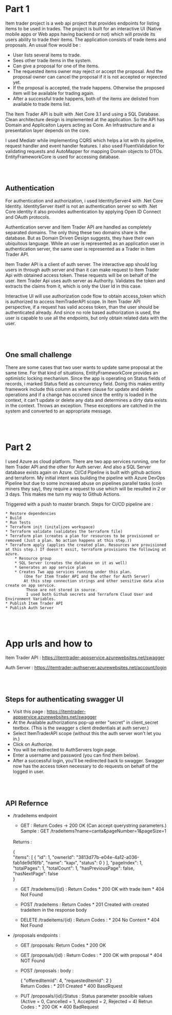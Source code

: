 

<!-- Part 1 -->
# Part 1

Item trader project is a web api project that provides endpoints for listing items to be used in trades. The project is built for an interactive UI (Native mobile apps or Web apps having backend or not) which will provide its users ability to trade their items.
The application consists of trade items and proposals. An usual flow would be :

* User lists several items to trade.
* Sees other trade items in the system. 
* Can give a proposal for one of the items.
* The requested items owner may reject or accept the proposal. And the proposal owner can cancel the proposal if it is not accepted or rejeected yet.
* If the proposal is accepted, the trade happens. Otherwise the proposed item will be available for trading again.
* After a successful trade happens, both of the items are delisted from available to trade items list.

The Item Trader API is built with .Net Core 3.1 and using a SQL Database. 
Clean architecture design is implemented at the application. So the API has Domain and Applicaiton Layers acting as Core. An Infrastructure and a presentation layer depends on the core.

I used Mediatr while implementing CQRS which helps a lot with its pipeline, request handler and event handler features. 
I also used FluentValidation for validating requests and AutoMapper for mapping Domain objects to DTOs. EntityFrameworkCore is used for accessing database.

<br/>
<br/>

## Authentication

For authentication and authorization, i used IdentityServer4 with .Net Core Identity. IdentityServer itself is not an authentication server so with .Net Core identity it also provides authentication by applying Open ID Connect and OAuth protocols.

Authentication server and Item Trader API are handled as completely separated domains. The only thing these two domains share is the database. But as Domain Driven Design suggests, they have their own ubiquitous language. 
While an user is represented as an application user in authentication server, the same user is represented as a Trader in Item Trader API. 

Item Trader API is a client of auth server. 
The interactive app should log users in through auth server and than it can make request to Item Trader Api with obtained access token. These requests will be on behalf of the user. Item Trader Api uses auth server as Authority. Validates the token and
extracts the claims from it, which is only the User Id in this case. 

Interactive UI will use authorization code flow to obtain access_token which is authorized to access ItemTraderAPI scope. 
In Item Trader API perspective, if a request has valid access token, than the user should be authenticated already. And since no role based authorization is used, the user is capable to use all the endpoints, but only obtain related data with the user.

<br/>
<br/>

## One small challenge

There are some cases that two user wants to update same proposal at the same time. For that kind of situations, EntityFrameworkCore provides an optimistic locking mechanism. Since the app is operating on Status fields of records, i marked Status field as concurrency field. Doing this makes entity framework include this column as where clause for update and delete operations and if a change has occured since the entity is loaded in the context, it can't update or delete any data and determines a dirty data exists in the context. Throws an exception. These exceptions are catched in the system and converted to an appropriate message.

<br/>
<br/>

<!-- Part 2 -->
# Part 2

I used Azure as cloud platform. There are two app services running, one for Item Trader API and the other for Auth server. And also a SQL Server database exists again on Azure. 
CI/Cd Pipeline is built with github actions and terraform. My initial intent was building the pipeline with Azure DevOps Pipeline but due to some increased abuse on pipelines parallel tasks (coin miners they say), they require a request to use which will be resulted in 2 or 3 days. This makes me turn my way to Github Actions. 

Triggered with a push to master branch.
Steps for CI/CD pipeline are :
    
    * Restore dependencies
    * Build
    * Run Tests
    * Terraform init (initalizes workspace)
    * Terraform validate (validates the terraform file)
    * Terraform plan (creates a plan for resources to be provisioned or removed (Just a plan. No action happens at this step.))
    * Terraform apply (applies the created plan. Resources are provisioned at this step.) If doesn't exsit, terraform provisions the following at azure.
        * Resource group
        * SQL Server (creates the database on it as well)
        * Generates an app service plan
        * Creates Two app services running under this plan. 
            (One for Item Trader API and the other for Auth Server) 
            At this step connection strings and other sensitive data also create on app service.
             Those are not stored in source. 
             I used both Github secrets and Terraform Cloud User and Environment Variables.        
    * Publish Item Trader API
    * Publish Auth Server
    
<br/>
<br/>

# App urls and how to

Item Trader API : https://itemtrader-appservice.azurewebsites.net/swagger

Auth Server : https://itemtrader-authserver.azurewebsites.net/account/login
    
<br/>
<br/>

## Steps for authenticating swagger UI

* Visit this page : https://itemtrader-appservice.azurewebsites.net/swagger
* At the Available authorizations pop-up enter "secret" in client_secret textbox. (This is the swagger s client dredentials at auth server.)
* Select ItemTraderAPI scope (without this the auth server won't let you in.)
* Click on Authorize. 
* You will be redirected to AuthServers login page. 
* Enter a username and password (you can find them below).
* After a successful login, you'll be redirected back to swagger. Swagger now has the access token necessary to do requests on behalf of the logged in user.

<br/>
<br/>

## API Refernce

* /tradeitems endpoint
    * GET : Return Codes -> 200 OK (Can accept querystring parameters.) Sample : GET /tradeitems?name=canta&pageNumber=1&pageSize=1
    <br/>
    Returns : 
    
    {        
        "items": [
            {
            "id": 1,
            "ownerId": "3813d77b-e04e-4a12-a036-fab1de9d16fb",
            "name": "kapı",
            "status": 0
            }
        ],
        "pageIndex": 1,
        "totalPages": 1,
        "totalCount": 1,
        "hasPreviousPage": false,
        "hasNextPage": false        
    }
    


    * GET /tradeitems/{id} : 
        Return Codes
            * 200 OK with trade item
            * 404 Not Found

    * POST /tradeitems :
        Return Codes
            * 201 Created with created tradeitem in the response body

    * DELETE /tradeitems/{id} :
        Return Codes :
            * 204 No Content
            * 404 Not Found


* /proposals endpoints :
    * GET /proposals: 
        Return Codes
            * 200 OK

    * GET /proposals/{id} :
        Return Codes :
            * 200 OK with proposal
            * 404 NOT Found

    * POST /proposals :
        body : 
        
        {
            "offeredItemId": 4,
            "requestedItemId": 2
        }        
        Return Codes :
            * 201 Created
            * 400 BasdRquest
    
    * PUT /proposals/{id}/Status :
        Status parameter psooible values (Active = 0, Cancelled = 1, Accepted = 2, Rejected = 4)
        Retrun Codes :
            * 200 OK
            * 400 BadRequest


